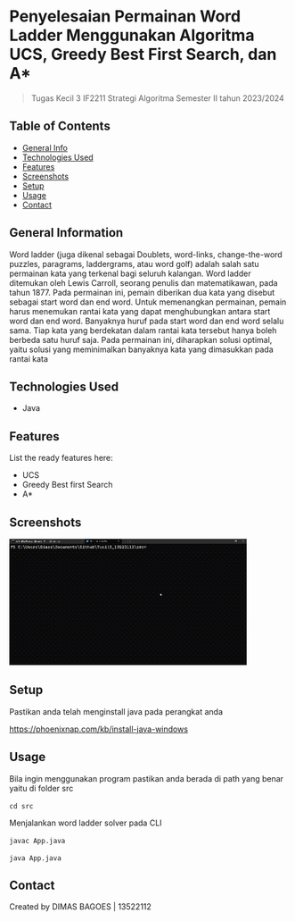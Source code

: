 # Penyelesaian Permainan Word Ladder Menggunakan Algoritma UCS, Greedy Best First Search, dan A*
> Tugas Kecil 3 IF2211 Strategi Algoritma
> Semester II tahun 2023/2024

## Table of Contents
* [General Info](#general-information)
* [Technologies Used](#technologies-used)
* [Features](#features)
* [Screenshots](#screenshots)
* [Setup](#setup)
* [Usage](#usage)
* [Contact](#contact)


## General Information

Word ladder (juga dikenal sebagai Doublets, word-links, change-the-word puzzles, paragrams, laddergrams, atau word golf) adalah salah satu permainan kata yang terkenal bagi seluruh kalangan. Word ladder ditemukan oleh Lewis Carroll, seorang penulis dan matematikawan, pada tahun 1877. Pada permainan ini, pemain diberikan dua kata yang disebut sebagai start word dan end word. Untuk memenangkan permainan, pemain harus menemukan rantai kata yang dapat menghubungkan antara start word dan end word. Banyaknya huruf pada start word dan end word selalu sama. Tiap kata yang berdekatan dalam rantai kata tersebut hanya boleh berbeda satu huruf saja. Pada permainan ini, diharapkan solusi optimal, yaitu solusi yang meminimalkan banyaknya kata yang dimasukkan pada rantai kata


## Technologies Used
- Java


## Features
List the ready features here:
- UCS
- Greedy Best first Search
- A*

## Screenshots

![alt text](test/1714900878585.gif)

## Setup

Pastikan anda telah menginstall java pada perangkat anda

https://phoenixnap.com/kb/install-java-windows

## Usage

Bila ingin menggunakan program pastikan anda berada di path yang benar yaitu di folder src

`cd src`

Menjalankan word ladder solver pada CLI

`javac App.java`

`java App.java`


## Contact
Created by DIMAS BAGOES | 13522112

